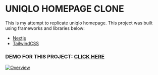 # **UNIQLO HOMEPAGE CLONE**
This is my attempt to replicate uniqlo homepage.
This project was built using frameworks and libraries below:
- [Nextjs](http://nextjs.org/ "Nextjs")
- [TailwindCSS](http://tailwindcss.com/ "TailwindCSS")

### DEMO FOR THIS PROJECT: [CLICK HERE](https://uniqlo-homepage-clone.vercel.app/ "CLICK HERE")

[![Overview](https://i.imgur.com/CLPmiQ0.jpeg "Overview")](https://uniqlo-homepage-clone.vercel.app/ "Overview")
